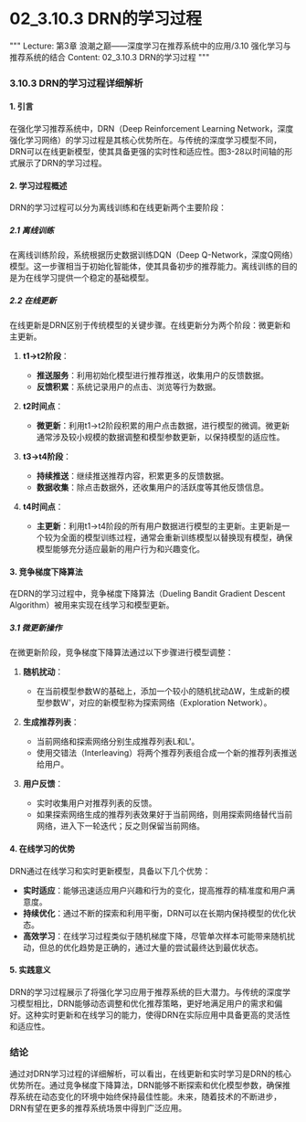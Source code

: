 # 02_3.10.3 DRN的学习过程

"""
Lecture: 第3章 浪潮之巅——深度学习在推荐系统中的应用/3.10 强化学习与推荐系统的结合
Content: 02_3.10.3 DRN的学习过程
"""

### 3.10.3 DRN的学习过程详细解析

#### 1. 引言

在强化学习推荐系统中，DRN（Deep Reinforcement Learning Network，深度强化学习网络）的学习过程是其核心优势所在。与传统的深度学习模型不同，DRN可以在线更新模型，使其具备更强的实时性和适应性。图3-28以时间轴的形式展示了DRN的学习过程。

#### 2. 学习过程概述

DRN的学习过程可以分为离线训练和在线更新两个主要阶段：

##### 2.1 离线训练

在离线训练阶段，系统根据历史数据训练DQN（Deep Q-Network，深度Q网络）模型。这一步骤相当于初始化智能体，使其具备初步的推荐能力。离线训练的目的是为在线学习提供一个稳定的基础模型。

##### 2.2 在线更新

在线更新是DRN区别于传统模型的关键步骤。在线更新分为两个阶段：微更新和主更新。

1. **t1→t2阶段**：
    - **推送服务**：利用初始化模型进行推荐推送，收集用户的反馈数据。
    - **反馈积累**：系统记录用户的点击、浏览等行为数据。

2. **t2时间点**：
    - **微更新**：利用t1→t2阶段积累的用户点击数据，进行模型的微调。微更新通常涉及较小规模的数据调整和模型参数更新，以保持模型的适应性。

3. **t3→t4阶段**：
    - **持续推送**：继续推送推荐内容，积累更多的反馈数据。
    - **数据收集**：除点击数据外，还收集用户的活跃度等其他反馈信息。

4. **t4时间点**：
    - **主更新**：利用t1→t4阶段的所有用户数据进行模型的主更新。主更新是一个较为全面的模型训练过程，通常会重新训练模型以替换现有模型，确保模型能够充分适应最新的用户行为和兴趣变化。

#### 3. 竞争梯度下降算法

在DRN的学习过程中，竞争梯度下降算法（Dueling Bandit Gradient Descent Algorithm）被用来实现在线学习和模型更新。

##### 3.1 微更新操作

在微更新阶段，竞争梯度下降算法通过以下步骤进行模型调整：

1. **随机扰动**：
    - 在当前模型参数W的基础上，添加一个较小的随机扰动ΔW，生成新的模型参数W'，对应的新模型称为探索网络（Exploration Network）。

2. **生成推荐列表**：
    - 当前网络和探索网络分别生成推荐列表L和L'。
    - 使用交错法（Interleaving）将两个推荐列表组合成一个新的推荐列表推送给用户。

3. **用户反馈**：
    - 实时收集用户对推荐列表的反馈。
    - 如果探索网络生成的推荐列表效果好于当前网络，则用探索网络替代当前网络，进入下一轮迭代；反之则保留当前网络。

#### 4. 在线学习的优势

DRN通过在线学习和实时更新模型，具备以下几个优势：

- **实时适应**：能够迅速适应用户兴趣和行为的变化，提高推荐的精准度和用户满意度。
- **持续优化**：通过不断的探索和利用平衡，DRN可以在长期内保持模型的优化状态。
- **高效学习**：在线学习过程类似于随机梯度下降，尽管单次样本可能带来随机扰动，但总的优化趋势是正确的，通过大量的尝试最终达到最优状态。

#### 5. 实践意义

DRN的学习过程展示了将强化学习应用于推荐系统的巨大潜力。与传统的深度学习模型相比，DRN能够动态调整和优化推荐策略，更好地满足用户的需求和偏好。这种实时更新和在线学习的能力，使得DRN在实际应用中具备更高的灵活性和适应性。

### 结论

通过对DRN学习过程的详细解析，可以看出，在线更新和实时学习是DRN的核心优势所在。通过竞争梯度下降算法，DRN能够不断探索和优化模型参数，确保推荐系统在动态变化的环境中始终保持最佳性能。未来，随着技术的不断进步，DRN有望在更多的推荐系统场景中得到广泛应用。